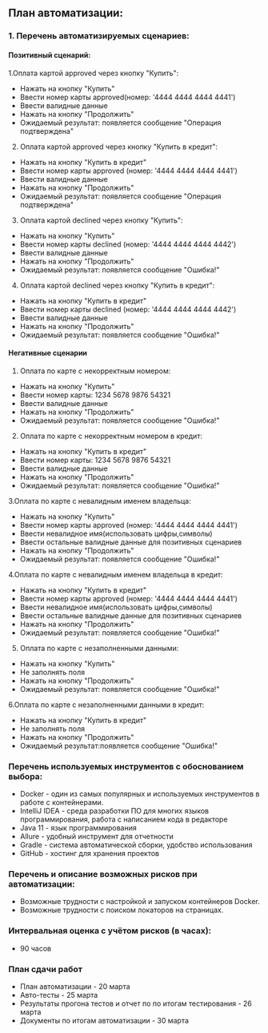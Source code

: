 ## План автоматизации:

### 1. Перечень автоматизируемых сценариев:
#### Позитивный сценарий:
1.Оплата картой approved через кнопку "Купить":
  * Нажать на кнопку "Купить"
  * Ввести номер карты approved(номер: '4444 4444 4444 4441')
  * Ввести валидные данные 
  * Нажать на кнопку "Продолжить"
  * Ожидаемый результат: появляется сообщение "Операция подтверждена"

2. Оплата картой approved через кнопку "Купить в кредит":
  * Нажать на кнопку "Купить в кредит"
  * Ввести номер карты  approved (номер: '4444 4444 4444 4441')
  * Ввести валидные данные 
  * Нажать на кнопку "Продолжить"
  * Ожидаемый результат: появляется сообщение "Операция подтверждена"

3. Оплата картой declined через кнопку "Купить":
  * Нажать на кнопку "Купить"
  * Ввести номер карты declined (номер: '4444 4444 4444 4442')
  * Ввести валидные данные 
  * Нажать на кнопку "Продолжить"
  * Ожидаемый результат: появляется сообщение "Ошибка!"

4. Оплата картой declined через кнопку "Купить в кредит":
  * Нажать на кнопку "Купить в кредит"
  * Ввести номер карты declined (номер: '4444 4444 4444 4442')
  * Ввести валидные данные 
  * Нажать на кнопку "Продолжить"
  * Ожидаемый результат: появляется сообщение "Ошибка!"


#### Негативные сценарии
1. Оплата по карте с некорректным номером:
  * Нажать на кнопку "Купить"
  * Ввести номер карты: 1234 5678 9876 54321 
  * Ввести валидные данные 
  * Нажать на кнопку "Продолжить"
  * Ожидаемый результат: появляется сообщение "Ошибка!"

2. Оплата по карте с некорректным номером в кредит:
  * Нажать на кнопку "Купить в кредит"
  * Ввести номер карты: 1234 5678 9876 54321 
  * Ввести валидные данные 
  * Нажать на кнопку "Продолжить"
  * Ожидаемый результат: появляется сообщение "Ошибка!"

3.Оплата по карте с невалидным именем владельца:
* Нажать на кнопку "Купить"
* Ввести номер карты  approved (номер: '4444 4444 4444 4441')
* Ввести невалидное имя(использовать цифры,символы)
* Ввести остальные валидные данные для позитивных сценариев 
* Нажать на кнопку "Продолжить"
* Ожидаемый результат: появляется сообщение "Ошибка!"

4.Оплата по карте с невалидным именем владельца в кредит:
* Нажать на кнопку "Купить в кредит"
* Ввести номер карты  approved (номер: '4444 4444 4444 4441')
* Ввести невалидное имя(использовать цифры,символы)
* Ввести остальные валидные данные для позитивных сценариев 
* Нажать на кнопку "Продолжить"
* Ожидаемый результат: появляется сообщение "Ошибка!"


5. Оплата по карте с незаполненными данными:
* Нажать на кнопку "Купить"
* Не заполнять поля 
* Нажать на кнопку "Продолжить"
* Ожидаемый результат: появляется сообщение "Ошибка!"

6.Оплата по карте с незаполненными данными в кредит:
* Нажать на кнопку "Купить в кредит"
* Не заполнять поля 
* Нажать на кнопку "Продолжить"
* Ожидаемый результат:появляется сообщение "Ошибка!"

### Перечень используемых инструментов с обоснованием выбора:
* Docker - один из самых популярных и используемых инструментов в работе с контейнерами. 
* IntelliJ IDEA - среда разработки ПО для многих языков программирования, работа с написанием кода в редакторе 
* Java 11 - язык программирования 
* Allure - удобный инструмент для отчетности 
* Gradle - система автоматической сборки, удобство использования 
* GitHub - хостинг для хранения проектов

### Перечень и описание возможных рисков при автоматизации:
* Возможные трудности с настройкой и запуском контейнеров Docker.
* Возможные трудности с поиском локаторов на страницах. 

### Интервальная оценка с учётом рисков (в часах):
* 90 часов 

### План сдачи работ
* План автоматизации - 20 марта
* Авто-тесты - 25 марта 
* Результаты прогона тестов и отчет по по итогам тестирования - 26 марта 
* Документы по итогам автоматизации - 30 марта
